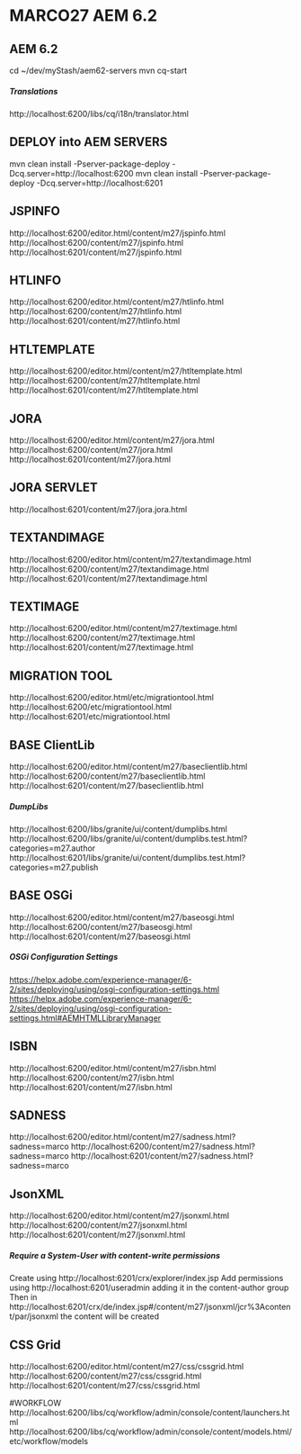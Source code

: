 # MARCO27 AEM 6.2

## AEM 6.2
cd ~/dev/myStash/aem62-servers
mvn cq-start

##### Translations
http://localhost:6200/libs/cq/i18n/translator.html

## DEPLOY into AEM SERVERS
mvn clean install -Pserver-package-deploy -Dcq.server=http://localhost:6200
mvn clean install -Pserver-package-deploy -Dcq.server=http://localhost:6201

## JSPINFO
http://localhost:6200/editor.html/content/m27/jspinfo.html
http://localhost:6200/content/m27/jspinfo.html
http://localhost:6201/content/m27/jspinfo.html

## HTLINFO
http://localhost:6200/editor.html/content/m27/htlinfo.html
http://localhost:6200/content/m27/htlinfo.html
http://localhost:6201/content/m27/htlinfo.html

## HTLTEMPLATE
http://localhost:6200/editor.html/content/m27/htltemplate.html
http://localhost:6200/content/m27/htltemplate.html
http://localhost:6201/content/m27/htltemplate.html

## JORA
http://localhost:6200/editor.html/content/m27/jora.html
http://localhost:6200/content/m27/jora.html
http://localhost:6201/content/m27/jora.html
## JORA SERVLET
http://localhost:6201/content/m27/jora.jora.html

## TEXTANDIMAGE
http://localhost:6200/editor.html/content/m27/textandimage.html
http://localhost:6200/content/m27/textandimage.html
http://localhost:6201/content/m27/textandimage.html

## TEXTIMAGE
http://localhost:6200/editor.html/content/m27/textimage.html
http://localhost:6200/content/m27/textimage.html
http://localhost:6201/content/m27/textimage.html

## MIGRATION TOOL
http://localhost:6200/editor.html/etc/migrationtool.html
http://localhost:6200/etc/migrationtool.html
http://localhost:6201/etc/migrationtool.html

## BASE ClientLib
http://localhost:6200/editor.html/content/m27/baseclientlib.html
http://localhost:6200/content/m27/baseclientlib.html
http://localhost:6201/content/m27/baseclientlib.html
##### DumpLibs
http://localhost:6200/libs/granite/ui/content/dumplibs.html
http://localhost:6200/libs/granite/ui/content/dumplibs.test.html?categories=m27.author
http://localhost:6201/libs/granite/ui/content/dumplibs.test.html?categories=m27.publish

## BASE OSGi
http://localhost:6200/editor.html/content/m27/baseosgi.html
http://localhost:6200/content/m27/baseosgi.html
http://localhost:6201/content/m27/baseosgi.html
##### OSGi Configuration Settings
https://helpx.adobe.com/experience-manager/6-2/sites/deploying/using/osgi-configuration-settings.html
https://helpx.adobe.com/experience-manager/6-2/sites/deploying/using/osgi-configuration-settings.html#AEMHTMLLibraryManager

## ISBN
http://localhost:6200/editor.html/content/m27/isbn.html
http://localhost:6200/content/m27/isbn.html
http://localhost:6201/content/m27/isbn.html

## SADNESS
http://localhost:6200/editor.html/content/m27/sadness.html?sadness=marco
http://localhost:6200/content/m27/sadness.html?sadness=marco
http://localhost:6201/content/m27/sadness.html?sadness=marco

## JsonXML
http://localhost:6200/editor.html/content/m27/jsonxml.html
http://localhost:6200/content/m27/jsonxml.html
http://localhost:6201/content/m27/jsonxml.html
##### Require a System-User with content-write permissions
Create using http://localhost:6201/crx/explorer/index.jsp
Add permissions using http://localhost:6201/useradmin adding it in the content-author group
Then in http://localhost:6201/crx/de/index.jsp#/content/m27/jsonxml/jcr%3Acontent/par/jsonxml the content will be created

## CSS Grid
http://localhost:6200/editor.html/content/m27/css/cssgrid.html
http://localhost:6200/content/m27/css/cssgrid.html
http://localhost:6201/content/m27/css/cssgrid.html

#WORKFLOW
http://localhost:6200/libs/cq/workflow/admin/console/content/launchers.html
http://localhost:6200/libs/cq/workflow/admin/console/content/models.html/etc/workflow/models
